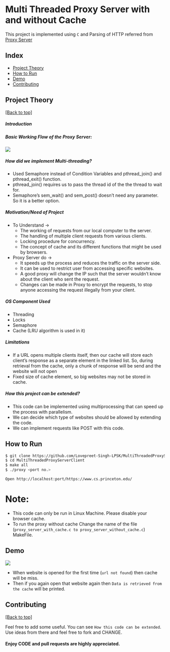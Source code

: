 <h1>Multi Threaded Proxy Server with and without Cache</h1>

This project is implemented using `C` and Parsing of HTTP referred from <a href = "https://github.com/vaibhavnaagar/proxy-server"> Proxy Server </a>


## Index

- [Project Theory](https://github.com/Hengdang-Killer/Proxy-Server#project-theory)
- [How to Run](https://github.com/Hengdang-Killer/Proxy-Server#How-to-Run)
- [Demo](https://github.com/Hengdang-Killer/Proxy-Server#Demo)
- [Contributing](https://github.com/Hengdang-Killer/Proxy-Server#contributing)

## Project Theory

[[Back to top]](https://github.com/Lovepreet-Singh-LPSK/MultiThreadedProxyServerClient#index)

##### Introduction

##### Basic Working Flow of the Proxy Server:
![](https://github.com/Lovepreet-Singh-LPSK/MultiThreadedProxyServerClient/blob/main/pics/UML.JPG)

##### How did we implement Multi-threading?
- Used Semaphore instead of Condition Variables and pthread_join() and pthread_exit() function. 
- pthread_join() requires us to pass the thread id of the the thread to wait for. 
- Semaphore’s sem_wait() and sem_post() doesn’t need any parameter. So it is a better option. 


##### Motivation/Need of Project
- To Understand → 
  - The working of requests from our local computer to the server.
  - The handling of multiple client requests from various clients.
  - Locking procedure for concurrency.
  - The concept of cache and its different functions that might be used by browsers.
- Proxy Server do → 
  - It speeds up the process and reduces the traffic on the server side.
  - It can be used to restrict user from accessing specific websites.
  - A good proxy will change the IP such that the server wouldn’t know about the client who sent the request.
  - Changes can be made in Proxy to encrypt the requests, to stop anyone accessing the request illegally from your client.
 
##### OS Component Used ​
- Threading
- Locks 
- Semaphore
- Cache (LRU algorithm is used in it)

##### Limitations ​
- If a URL opens multiple clients itself, then our cache will store each client’s response as a separate element in the linked list. So, during retrieval from the cache, only a chunk of response will be send and the website will not open
- Fixed size of cache element, so big websites may not be stored in cache. 

##### How this project can be extended? ​
- This code can be implemented using multiprocessing that can speed up the process with parallelism.
- We can decide which type of websites should be allowed by extending the code.
- We can implement requests like POST with this code.



## How to Run

```bash
$ git clone https://github.com/Lovepreet-Singh-LPSK/MultiThreadedProxyServerClient.git
$ cd MultiThreadedProxyServerClient
$ make all
$ ./proxy <port no.>
```
`Open http://localhost:port/https://www.cs.princeton.edu/`

# Note:
- This code can only be run in Linux Machine. Please disable your browser cache.
- To run the proxy without cache Change the name of the file (`proxy_server_with_cache.c to proxy_server_without_cache.c`) MakeFile.

## Demo
![](https://github.com/Lovepreet-Singh-LPSK/MultiThreadedProxyServerClient/blob/main/pics/cache.png)
- When website is opened for the first time (`url not found`) then cache will be miss.
- Then if you again open that website again then `Data is retrieved from the cache` will be printed.

## Contributing

[[Back to top]](https://github.com/Hengdang-Killer/Proxy-Server#index)

Feel free to add some useful. You can see `How this code can be extended`. Use ideas from there and feel free to fork and CHANGE. 

#### Enjoy CODE and pull requests are highly appreciated.
